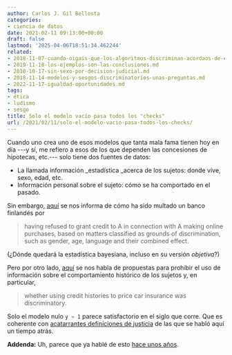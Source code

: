 ```yaml
---
author: Carlos J. Gil Bellosta
categories:
- ciencia de datos
date: 2021-02-11 09:13:00+00:00
draft: false
lastmod: '2025-04-06T18:51:34.462244'
related:
- 2018-11-07-cuando-oigais-que-los-algoritmos-discriminan-acordaos-de-esto-que-cuento-hoy.md
- 2019-11-18-los-ejemplos-son-las-conclusiones.md
- 2010-10-17-sin-sexo-por-decision-judicial.md
- 2018-11-14-modelos-y-sesgos-discriminatorios-unas-preguntas.md
- 2022-11-17-igualdad-oportunidades.md
tags:
- ética
- ludismo
- sesgo
title: Solo el modelo vacío pasa todos los "checks"
url: /2021/02/11/solo-el-modelo-vacio-pasa-todos-los-checks/
---
```


Cuando uno crea uno de esos modelos que tanta mala fama tienen hoy en día ---y sí, me refiero a esos de los que dependen las concesiones de hipotecas, etc.--- solo tiene dos fuentes de datos:

* La llamada información _estadística _acerca de los sujetos: donde vive, sexo, edad, etc.
* Información personal sobre el sujeto: cómo se ha comportado en el pasado.

Sin embargo, [aquí](https://equineteurope.org/2018/finland-assessing-credit-rating-on-the-basis-of-statistical-data-alone-is/) se nos informa de cómo ha sido multado un banco finlandés por

>having refused to grant credit to A in connection with A making online purchases, based on matters classified as grounds of discrimination, such as gender, age, language and their combined effect.

(¿Dónde quedará la estadística bayesiana, incluso en su versión _objetiva_?)

Pero por otro lado, [aquí](https://marginalrevolution.com/marginalrevolution/2018/10/unintended-consequences-information-bans.html) se nos habla de propuestas para prohibir el uso de información sobre el comportamiento histórico de los sujetos y, en particular,

>whether using credit histories to price car insurance was discriminatory.

Solo el modelo nulo `y ~ 1` parece satisfactorio en el siglo que corre. Que es coherente con [acatarrantes definiciones de justicia](https://datanalytics.com/2020/02/26/algoritmos-y-acatarrantes-definiciones-de-justicia/) de las que se habló aquí un tiempo atrás.

**Addenda:** Uh, parece que ya hablé de esto [hace unos años](https://datanalytics.com/2018/11/07/cuando-oigais-que-los-algoritmos-discriminan-acordaos-de-esto-que-cuento-hoy/).